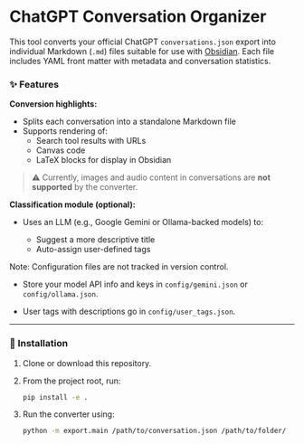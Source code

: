 # ChatGPT Conversation Organizer

This tool converts your official ChatGPT `conversations.json` export into individual Markdown (`.md`) files suitable for use with [Obsidian](https://obsidian.md/).
Each file includes YAML front matter with metadata and conversation statistics.

### ✨ Features

**Conversion highlights:**

* Splits each conversation into a standalone Markdown file
* Supports rendering of:
  * Search tool results with URLs
  * Canvas code
  * LaTeX blocks for display in Obsidian


> ⚠️ Currently, images and audio content in conversations are **not supported** by the converter.




**Classification module (optional):**

* Uses an LLM (e.g., Google Gemini or Ollama-backed models) to:

  * Suggest a more descriptive title
  * Auto-assign user-defined tags

Note: Configuration files are not tracked in version control.

   * Store your model API info and keys in `config/gemini.json` or `config/ollama.json`.

   * User tags with descriptions go in `config/user_tags.json`.

---

### 🔧 Installation

1. Clone or download this repository.
2. From the project root, run:

   ```bash
   pip install -e .
   ```
3. Run the converter using:
   ```bash
   python -m export.main /path/to/conversation.json /path/to/folder/
   ```

